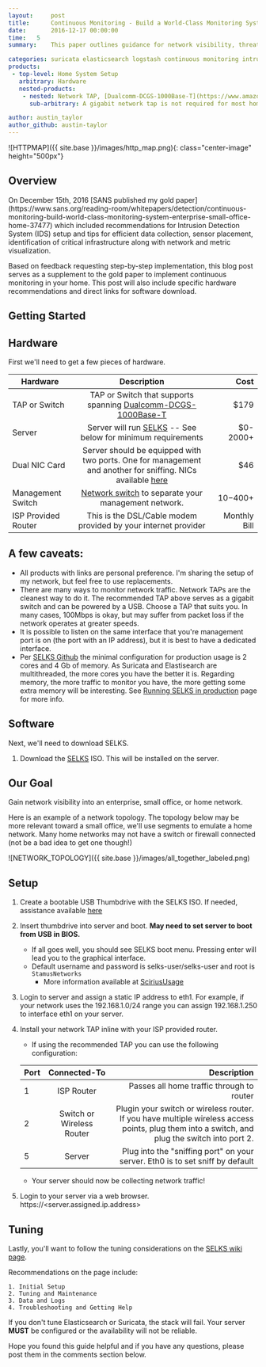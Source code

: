 ```yaml
---
layout:     post
title:      Continuous Monitoring - Build a World-Class Monitoring System for Enterprise, Small Office or Home
date:       2016-12-17 00:00:00
time:   5
summary:    This paper outlines guidance for network visibility, threat intelligence implementation and methods to reduce analyst alert fatigue.

categories: suricata elasticsearch logstash continuous monitoring intrusion detection system
products:
 - top-level: Home System Setup
   arbitrary: Hardware
   nested-products:
    - nested: Network TAP, [Dualcomm-DCGS-1000Base-T](https://www.amazon.com/Dualcomm-DCGS-2005L-1000Base-T-Gigabit-Network/dp/B004EWVFAY/)
      sub-arbitrary: A gigabit network tap is not required for most home networks.

author: austin_taylor
author_github: austin-taylor
---
```



![HTTPMAP]({{ site.base }}/images/http_map.png){: class="center-image" height="500px"}

<h2>Overview</h2>
On December 15th, 2016 [SANS published my gold paper](https://www.sans.org/reading-room/whitepapers/detection/continuous-monitoring-build-world-class-monitoring-system-enterprise-small-office-home-37477) which included recommendations for
 Intrusion Detection System (IDS) setup and tips for efficient data collection, sensor placement, identification of critical infrastructure along with network and metric visualization.

 Based on feedback requesting step-by-step implementation, this blog post serves as a supplement to the gold paper to implement continuous monitoring in your home. This post will also include specific hardware recommendations and direct links for software download.

Getting Started
---



Hardware
-----

First we'll need to get a few pieces of hardware.

| Hardware | Description | Cost |
| ------------- |:-------------:| -----:|
| TAP or Switch     | TAP or Switch that supports spanning [Dualcomm-DCGS-1000Base-T](https://www.amazon.com/Dualcomm-DCGS-2005L-1000Base-T-Gigabit-Network/dp/B004EWVFAY/)  | $179 |
| Server     | Server will run [SELKS](https://www.stamus-networks.com/open-source/) -- See below for minimum requirements|   $0-2000+ |
| Dual NIC Card | Server should be equipped with two ports. One for management and another for sniffing. NICs available [here](https://www.amazon.com/Intel-1000-Dual-Server-Adapter/dp/B000BMZHX2) | $46 |
| Management Switch | [Network switch](https://www.amazon.com/Netgear-ProSafe-48-Port-Gigabit-GS748TNA/dp/B00062WV9U) to separate your management network. |    $10-$400+ |
| ISP Provided Router | This is the DSL/Cable modem provided by your internet provider | Monthly Bill |


A few caveats:
---
* All products with links are personal preference. I'm sharing the setup of my network, but feel free to use replacements.
* There are many ways to monitor network traffic. Network TAPs are the cleanest way to do it. The recommended TAP above serves as a gigabit switch and can be powered by a USB. Choose a TAP that suits you. In many cases, 100Mbps is okay, but may suffer from packet loss if the network operates at greater speeds.
* It is possible to listen on the same interface that you're management port is on (the port with an IP address), but it is best to have a dedicated interface.
* Per [SELKS Github](https://github.com/StamusNetworks/SELKS) the minimal configuration for production usage is 2 cores and 4 Gb of memory. As Suricata and Elastisearch are multithreaded, the more cores you have the better it is. Regarding memory, the more traffic to monitor you have, the more getting some extra memory will be interesting. See [Running SELKS in production](https://github.com/StamusNetworks/SELKS/wiki/Running-SELKS-in-production) page for more info.

Software
-----

Next, we'll need to download SELKS.

1. Download the [SELKS](https://www.stamus-networks.com/open-source/) ISO. This will be installed on the server.


Our Goal
---
Gain network visibility into an enterprise, small office, or home network.

Here is an example of a network topology. The topology below may be more relevant toward a small office, we'll use segments to emulate a home network. Many home networks may not have a switch or firewall connected (not be a bad idea to get one though!)

![NETWORK_TOPOLOGY]({{ site.base }}/images/all_together_labeled.png)

Setup
---
1. Create a bootable USB Thumbdrive with the SELKS ISO. If needed, assistance available [here](http://www.howtogeek.com/191054/how-to-create-bootable-usb-drives-and-sd-cards-for-every-operating-system/)
2. Insert thumbdrive into server and boot. **May need to set server to boot from USB in BIOS.**
   * If all goes well, you should see SELKS boot menu. Pressing enter will lead you to the graphical interface.
   * Default username and password is selks-user/selks-user and root is ``StamusNetworks``
     * More information available at [SciriusUsage](https://github.com/StamusNetworks/scirius#usage)
3. Login to server and assign a static IP address to eth1. For example, if your network uses the 192.168.1.0/24 range you can assign 192.168.1.250 to interface eth1 on your server.
4. Install your network TAP inline with your ISP provided router.
   * If using the recommended TAP you can use the following configuration:

    | Port | Connected-To | Description |
    | ------------- |:-------------:| -----:|
    | 1 | ISP Router | Passes all home traffic through to router |
    | 2 | Switch or Wireless Router | Plugin your switch or wireless router. If you have multiple wireless access points, plug them into a switch, and plug the switch into port 2. |
    | 5 | Server | Plug into the "sniffing port" on your server. Eth0 is to set sniff by default |

   * Your server should now be collecting network traffic!

5. Login to your server via a web browser. https://<server.assigned.ip.address>

Tuning
---

Lastly, you'll want to follow the tuning considerations on the [SELKS wiki page](https://github.com/StamusNetworks/SELKS/wiki).

Recommendations on the page include:

    1. Initial Setup
    2. Tuning and Maintenance
    3. Data and Logs
    4. Troubleshooting and Getting Help

If you don't tune Elasticsearch or Suricata, the stack will fail. Your server **MUST** be configured or the availability will not be reliable.

Hope you found this guide helpful and if you have any questions, please post them in the comments section below.








